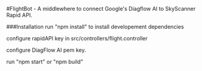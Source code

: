 #FlightBot - A middlewhere to connect Google's Diagflow AI to SkyScanner Rapid API.

###Installation
run "npm install" to install developement dependencies

configure rapidAPI key in src/controllers/flight.controller

configure DiagFlow AI pem key.

run "npm start" or "npm build"
